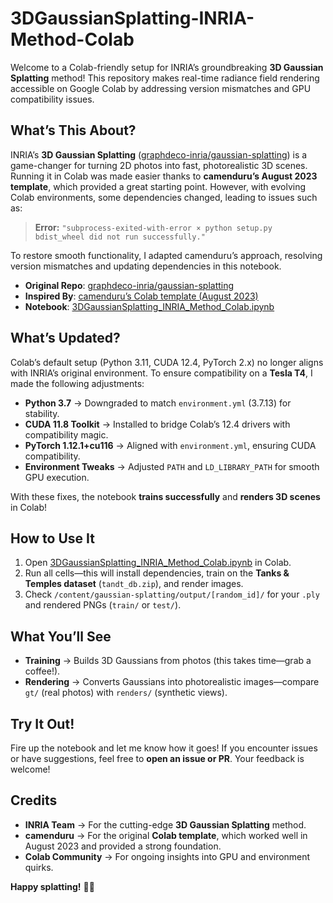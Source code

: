 # **3DGaussianSplatting-INRIA-Method-Colab**  

Welcome to a Colab-friendly setup for INRIA’s groundbreaking **3D Gaussian Splatting** method! This repository makes real-time radiance field rendering accessible on Google Colab by addressing version mismatches and GPU compatibility issues.  

## **What’s This About?**  
INRIA’s **3D Gaussian Splatting** ([graphdeco-inria/gaussian-splatting](https://github.com/graphdeco-inria/gaussian-splatting)) is a game-changer for turning 2D photos into fast, photorealistic 3D scenes. Running it in Colab was made easier thanks to **camenduru’s August 2023 template**, which provided a great starting point. However, with evolving Colab environments, some dependencies changed, leading to issues such as:  

> **Error:** `"subprocess-exited-with-error × python setup.py bdist_wheel did not run successfully."`  

To restore smooth functionality, I adapted camenduru’s approach, resolving version mismatches and updating dependencies in this notebook.  

- **Original Repo**: [graphdeco-inria/gaussian-splatting](https://github.com/graphdeco-inria/gaussian-splatting)  
- **Inspired By**: [camenduru’s Colab template (August 2023)](https://github.com/camenduru)  
- **Notebook**: [3DGaussianSplatting_INRIA_Method_Colab.ipynb](3DGaussianSplatting_INRIA_Method_Colab.ipynb)  

## **What’s Updated?**  
Colab’s default setup (Python 3.11, CUDA 12.4, PyTorch 2.x) no longer aligns with INRIA’s original environment. To ensure compatibility on a **Tesla T4**, I made the following adjustments:  

- **Python 3.7** → Downgraded to match `environment.yml` (3.7.13) for stability.  
- **CUDA 11.8 Toolkit** → Installed to bridge Colab’s 12.4 drivers with compatibility magic.  
- **PyTorch 1.12.1+cu116** → Aligned with `environment.yml`, ensuring CUDA compatibility.  
- **Environment Tweaks** → Adjusted `PATH` and `LD_LIBRARY_PATH` for smooth GPU execution.  

With these fixes, the notebook **trains successfully** and **renders 3D scenes** in Colab!  

## **How to Use It**  
1. Open [3DGaussianSplatting_INRIA_Method_Colab.ipynb](3DGaussianSplatting_INRIA_Method_Colab.ipynb) in Colab.  
2. Run all cells—this will install dependencies, train on the **Tanks & Temples dataset** (`tandt_db.zip`), and render images.  
3. Check `/content/gaussian-splatting/output/[random_id]/` for your `.ply` and rendered PNGs (`train/` or `test/`).  

## **What You’ll See**  
- **Training** → Builds 3D Gaussians from photos (this takes time—grab a coffee!).  
- **Rendering** → Converts Gaussians into photorealistic images—compare `gt/` (real photos) with `renders/` (synthetic views).  

## **Try It Out!**  
Fire up the notebook and let me know how it goes! If you encounter issues or have suggestions, feel free to **open an issue or PR**. Your feedback is welcome!  

## **Credits**  
- **INRIA Team** → For the cutting-edge **3D Gaussian Splatting** method.  
- **camenduru** → For the original **Colab template**, which worked well in August 2023 and provided a strong foundation.  
- **Colab Community** → For ongoing insights into GPU and environment quirks.  

**Happy splatting!** 🎨🚀  
